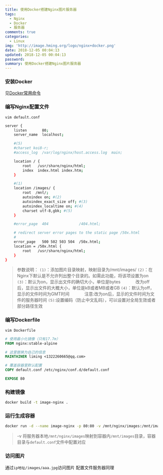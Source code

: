 ```yaml
---
title: 使用Docker搭建Nginx图片服务器
tags:
  - Nginx
  - Docker
  - 服务器
comments: true
categories:
  - Linux
img: 'http://image.hming.org/logo/nginx+docker.png'
date: 2018-12-05 00:04:13
updated: 2018-12-05 00:04:13
password:
summary: 使用Docker搭建Nginx图片服务器
---
```

### 安装Docker
见[Docker常用命令](http://blog.hming.org/2018/09/18/Docker%E6%9B%BF%E6%8D%A2%E9%95%9C%E5%83%8F%E6%BA%90%E4%B8%8E%E5%B8%B8%E7%94%A8%E5%91%BD%E4%BB%A4/)
### 编写Nginx配置文件
`vim default.conf`
```bash
server {
    listen       80;
    server_name  localhost;

    #(5)
    #charset koi8-r;
    #access_log  /var/log/nginx/host.access.log  main;

    location / {
        root   /usr/share/nginx/html;
        index  index.html index.htm;
    }

    #(1)
    location /images/ {
        root  /mnt/;
        autoindex on; #(2)
        autoindex_exact_size off; #(3)
        autoindex_localtime on; #(4)
        charset utf-8,gbk; #(5)
    }

    #error_page  404              /404.html;

    # redirect server error pages to the static page /50x.html
    #
    error_page   500 502 503 504  /50x.html;
    location = /50x.html {
        root   /usr/share/nginx/html;
    }
}
```

> 参数说明：
> `(1)`：添加图片目录映射，映射目录为/mnt/images/
> `(2)`：在Nginx下默认是不允许列出整个目录的。如需此功能，将该项设置为on
> `(3)`：默认为on，显示出文件的确切大小，单位是bytes
&emsp;&emsp;&emsp; 改为off后，显示出文件的大概大小，单位是kB或者MB或者GB
> `(4)`：默认为off，显示的文件时间为GMT时间
&emsp;&emsp;&emsp; 注意:改为on后，显示的文件时间为文件的服务器时间
> `(5)`:设置编码（防止中文乱码），可以设置对全局生效或者部分路径生效

### 编写Dockerfile
`vim Dockerfile`
```dockerfile
# 使用最小化镜像（只有17.7m）
FROM nginx:stable-alpine

# 这里替换为自己的信息
MAINTAINER liming <1322260665@qq.com>

# 覆盖容器里默认配置
COPY default.conf /etc/nginx/conf.d/default.conf

EXPOSE 80
```
### 构建镜像
```bash
docker build -t image-nginx .
```
### 运行生成容器
```bash
docker run -d --name image-nginx -p 80:80 -v /mnt/nginx/images:/mnt/images image-nginx
```
> -v 将服务器本地`/mnt/nginx/images`映射到容器内`/mnt/images`目录，容器目录与`default.conf`文件中配置对应
### 访问图片
通过`ip地址/images/aaa.jpg`访问图片
配置文件服务器同理